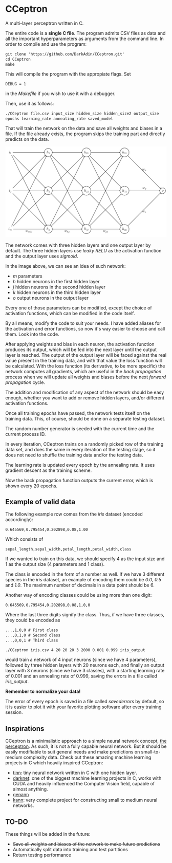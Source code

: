 # CCeptron

A multi-layer perceptron written in C.

The entire code is a **single C file**. The program admits CSV files as data and all the important hyperparameters as arguments from the command line. In order to compile and use the program:

```{language=bash}
git clone 'https://github.com/DarkAdin/CCeptron.git'
cd CCeptron
make
```
This will compile the program with the appropiate flags. Set
```{language=bash}
DEBUG = 1
```
in the *Makefile* if you wish to use it with a debugger.

Then, use it as follows:
```{language=bash}
./CCeptron file.csv input_size hidden_size hidden_size2 output_size epochs learning_rate annealing_rate saved_model
```

That will train the network on the data and save all weights and biases in a file. If the file already exists, the program skips the training part and directly predicts on the data.

![](neuralnetwork.png "Default neural network")

The network comes with three hidden layers and one output layer by default. The three hidden layers use *leaky RELU* as the activation function and the output layer uses *sigmoid*.

In the image above, we can see an idea of such network:

* *m* parameters
* *h* hidden neurons in the first hidden layer
* *j* hidden neurons in the second hidden layer
* *k* hidden neurons in the third hidden layer
* *o* output neurons in the output layer

Every one of those parameters can be modified, except the choice of activation functions, which can be modified in the code itself.

By all means, modify the code to suit your needs. I have added aliases for the activation and error functions, so now it's way easier to choose and call them. Look into the code.

After applying weights and bias in each neuron, the activation function produces its output, which will be fed into the next layer until the output layer is reached. The output of the output layer will be faced against the real value present in the training data, and with that value the loss function will be calculated. With the loss function (its derivative, to be more specific) the network computes all gradients, which are useful in the *back propagation* process when we will update all weights and biases before the next *forward propagation* cycle.

The addition and modification of any aspect of the network should be easy enough, whether you want to add or remove hidden layers, and/or different activation functions.

Once all training epochs have passed, the network tests itself on the training data. This, of course, should be done on a separate testing dataset.

The random number generator is seeded with the current time and the current process ID.

In every iteration, CCeptron trains on a randomly picked row of the training data set, and does the same in every iteration of the testing stage, so it does not need to shuffle the training data and/or the testing data.

The learning rate is updated every epoch by the annealing rate. It uses gradient descent as the training scheme.

Now the back propagation function outputs the current error, which is shown every 20 epochs.

## Example of valid data

The following example row comes from the *iris* dataset (encoded accordingly):

```
0.645569,0.795454,0.202898,0.08,1.00
```

Which consists of

```
sepal_length,sepal_width,petal_length,petal_width,class
```

If we wanted to train on this data, we should specify 4 as the input size and 1 as the output size (4 parameters and 1 class).

The class is encoded in the form of a number as well. If we have 3 different species in the *iris* dataset, an example of encoding them could be *0.0*, *0.5* and *1.0*. The maximum number of decimals in a data point should be 6.

Another way of encoding classes could be using more than one digit:
```
0.645569,0.795454,0.202898,0.08,1,0,0
```
Where the last three digits signify the class. Thus, if we have three classes, they could be encoded as
```
...,1,0,0 # First class
...,0,1,0 # Second class
...,0,0,1 # Third class
```

```
./CCeptron iris.csv 4 20 20 20 3 2000 0.001 0.999 iris_output
```

would train a network of 4 input neurons (since we have 4 parameters), followed by three hidden layers with 20 neurons each, and finally an output layer with 3 neurons (since we have 3 classes), with a starting learning rate of $0.001$ and an annealing rate of $0.999$, saving the errors in a file called *iris_output*.

**Remember to normalize your data!**

The error of every epoch is saved in a file called _savederrors_ by default, so it is easier to plot it with your favorite plotting software after every training session.

## Inspirations

CCeptron is a minimalistic approach to a simple neural network concept, [the perceptron](https://en.wikipedia.org/wiki/Perceptron). As such, it is not a fully capable neural network. But it should be easily modifiable to suit general needs and make predictions on small-to-medium complexity data. Check out these amazing machine learning projects in C which heavily inspired CCeptron:

* [tinn](https://github.com/glouw/tinn): tiny neural network written in C with one hidden layer.
* [darknet](https://github.com/pjreddie/darknet): one of the biggest machine learning projects in C, works with CUDA and heavily influenced the Computer Vision field, capable of almost anything.
* [genann](https://github.com/codeplea/genann)
* [kann](https://github.com/attractivechaos/kann): very complete project for constructing small to medium neural networks.

## TO-DO

These things will be added in the future:

* ~~Save all weights and biases of the network to make future predictions~~
* Automatically split data into training and test partitions
* Return testing performance

